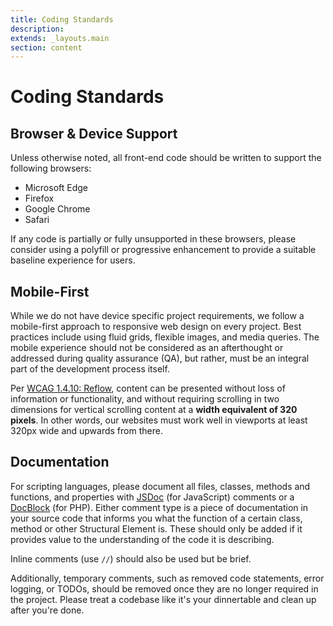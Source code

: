 ```yaml
---
title: Coding Standards
description:
extends: _layouts.main
section: content
---
```


# Coding Standards

## Browser & Device Support
Unless otherwise noted, all front-end code should be written to support the following browsers:

* Microsoft Edge
* Firefox
* Google Chrome
* Safari

If any code is partially or fully unsupported in these browsers, please consider using a polyfill or progressive enhancement to provide a suitable baseline experience for users.

## Mobile-First
While we do not have device specific project requirements, we follow a mobile-first approach to responsive web design on every project. Best practices include using fluid grids, flexible images, and media queries. The mobile experience should not be considered as an afterthought or addressed during quality assurance (QA), but rather, must be an integral part of the development process itself.

Per [WCAG 1.4.10: Reflow](https://www.w3.org/WAI/WCAG21/Understanding/reflow), content can be presented without loss of information or functionality, and without requiring scrolling in two dimensions for vertical scrolling content at a **width equivalent of 320 pixels**. In other words, our websites must work well in viewports at least 320px wide and upwards from there.

## Documentation
For scripting languages, please document all files, classes, methods and functions, and properties with [JSDoc](https://jsdoc.app/index.html) (for JavaScript) comments or a [DocBlock](https://docs.phpdoc.org/latest/) (for PHP). Either comment type is a piece of documentation in your source code that informs you what the function of a certain class, method or other Structural Element is. These should only be added if it provides value to the understanding of the code it is describing.

Inline comments (use `//`) should also be used but be brief.

Additionally, temporary comments, such as removed code statements, error logging, or TODOs, should be removed once they are no longer required in the project. Please treat a codebase like it's your dinnertable and clean up after you're done.
